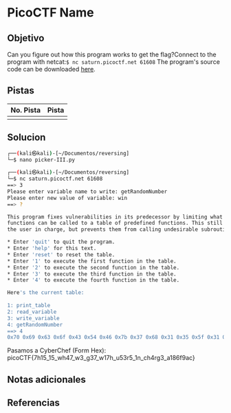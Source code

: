 # PicoCTF Name

## Objetivo
Can you figure out how this program works to get the flag?Connect to the program with netcat:`$ nc saturn.picoctf.net 61608` The program's source code can be downloaded [here](https://artifacts.picoctf.net/c/525/picker-III.py).

## Pistas

| No. Pista | Pista |
| --------- | ----- |
|           |       |


## Solucion
```bash
┌──(kali㉿kali)-[~/Documentos/reversing]
└─$ nano picker-III.py         
                                                                                                    
┌──(kali㉿kali)-[~/Documentos/reversing]
└─$ nc saturn.picoctf.net 61608
==> 3
Please enter variable name to write: getRandomNumber
Please enter new value of variable: win
==> ?

This program fixes vulnerabilities in its predecessor by limiting what
functions can be called to a table of predefined functions. This still puts
the user in charge, but prevents them from calling undesirable subroutines.

* Enter 'quit' to quit the program.
* Enter 'help' for this text.
* Enter 'reset' to reset the table.
* Enter '1' to execute the first function in the table.
* Enter '2' to execute the second function in the table.
* Enter '3' to execute the third function in the table.
* Enter '4' to execute the fourth function in the table.

Here's the current table:
  
1: print_table
2: read_variable
3: write_variable
4: getRandomNumber
==> 4
0x70 0x69 0x63 0x6f 0x43 0x54 0x46 0x7b 0x37 0x68 0x31 0x35 0x5f 0x31 0x35 0x5f 0x77 0x68 0x34 0x37 0x5f 0x77 0x33 0x5f 0x67 0x33 0x37 0x5f 0x77 0x31 0x37 0x68 0x5f 0x75 0x35 0x33 0x72 0x35 0x5f 0x31 0x6e 0x5f 0x63 0x68 0x34 0x72 0x67 0x33 0x5f 0x61 0x31 0x38 0x36 0x66 0x39 0x61 0x63 0x7d
```
Pasamos a CyberChef (Form Hex):
picoCTF{7h15_15_wh47_w3_g37_w17h_u53r5_1n_ch4rg3_a186f9ac}

## Notas adicionales

## Referencias